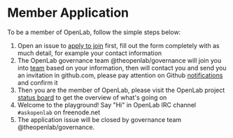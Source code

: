 # Member Application

To be a member of OpenLab, follow the simple steps below:

1. Open an issue to [apply to join](https://github.com/theopenlab/openlab/issues/new?template=join-in-openlab.md&&labels=new%20member) first, fill out the form completely with as much detail, for example your contact information
2. The OpenLab governance team @theopenlab/governance will join you into [team](https://github.com/orgs/theopenlab/teams) based on your information, then will contact you and send you an invitation in github.com, please pay attention on Github [notifications](https://github.com/notifications) and confirm it
3. Then you are the member of OpenLab, please visit the OpenLab project [status board](https://github.com/orgs/theopenlab/projects/1) to get the overview of what's going on
4. Welcome to the playground! Say "Hi" in OpenLab IRC channel `#askopenlab` on freenode.net
5. The application issue will be closed by governance team @theopenlab/governance.

